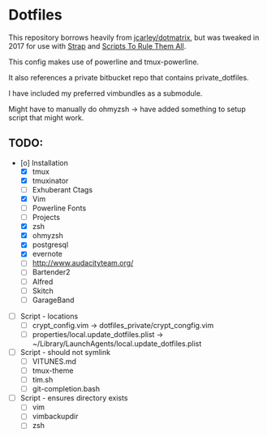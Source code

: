 # Dotfiles

This repository borrows heavily from [jcarley/dotmatrix](https://github.com/jcarley/dotmatrix),
but was tweaked in 2017 for use with [Strap](http://mikemcquaid.com/2016/06/15/replacing-boxen/) and [Scripts To Rule Them All](https://github.com/github/scripts-to-rule-them-all).

This config makes use of powerline and tmux-powerline.

It also references a private bitbucket repo that contains private_dotfiles.

I have included my preferred vimbundles as a submodule.

Might have to manually do ohmyzsh -> have added something to setup script that might work.

## TODO:
- [o] Installation
  - [X] tmux
  - [X] tmuxinator
  - [ ] Exhuberant Ctags
  - [X] Vim
  - [ ] Powerline Fonts
  - [ ] Projects
  - [X] zsh
  - [X] ohmyzsh
  - [X] postgresql
  - [X] evernote
  - [ ] http://www.audacityteam.org/
  - [ ] Bartender2
  - [ ] Alfred
  - [ ] Skitch
  - [ ] GarageBand
- [ ] Script - locations
  - [ ] crypt_config.vim -> dotfiles_private/crypt_congfig.vim
  - [ ] properties/local.update_dotfiles.plist -> ~/Library/LaunchAgents/local.update_dotfiles.plist
- [ ] Script - should not symlink
  - [ ] VITUNES.md
  - [ ] tmux-theme
  - [ ] tim.sh
  - [ ] git-completion.bash
- [ ] Script - ensures directory exists
  - [ ] vim
  - [ ] vimbackupdir
  - [ ] zsh
